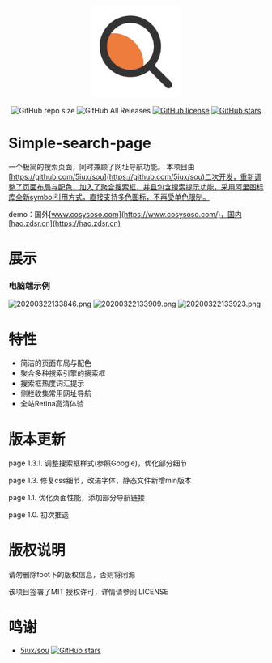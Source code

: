 <p align="center">
  <a href="https://hao.zdsr.cn/" target="_blank">
    <img width="180" src="img/search.png" alt="logo">
  </a>
</p>
<p align="center">
  <img alt="GitHub repo size" src="https://img.shields.io/github/repo-size/616620131/Simple-Search-Page">
  <img alt="GitHub All Releases" src="https://img.shields.io/github/downloads/616620131/Simple-Search-Page/total">
  <a href="https://github.com/616620131/Simple-Search-Page/blob/master/LICENSE"><img alt="GitHub license" src="https://img.shields.io/github/license/616620131/Simple-Search-Page"></a>
  <a href="https://github.com/616620131/Simple-Search-Page/stargazers"><img alt="GitHub stars" src="https://img.shields.io/github/stars/616620131/Simple-Search-Page?style=social"></a>

# Simple-search-page

一个极简的搜索页面，同时兼顾了网址导航功能。
本项目由[https://github.com/5iux/sou](https://github.com/5iux/sou)二次开发，重新调整了页面布局与配色，加入了聚合搜索框，并且包含搜索提示功能，采用阿里图标库全新symbol引用方式，直接支持多色图标，不再受单色限制。

demo：国外[www.cosysoso.com](https://www.cosysoso.com/)，国内[hao.zdsr.cn](https://hao.zdsr.cn)


# 展示
### 电脑端示例

![20200322133846.png](https://i.loli.net/2020/03/22/eYNRHsbIKTi8g1D.png)
![20200322133909.png](https://i.loli.net/2020/03/22/cR8xiZClHwkIdPO.png)
![20200322133923.png](https://i.loli.net/2020/03/22/QLMkAdfnlJCqW2T.png)


# 特性

- 简洁的页面布局与配色
- 聚合多种搜索引擎的搜索框
- 搜索框热度词汇提示
- 侧栏收集常用网址导航
- 全站Retina高清体验

# 版本更新

  page 1.3.1. 调整搜索框样式(参照Google)，优化部分细节

  page 1.3. 修复css细节，改进字体，静态文件新增min版本

  page 1.1. 优化页面性能，添加部分导航链接

  page 1.0. 初次推送

# 版权说明

请勿删除foot下的版权信息，否则将闭源

该项目签署了MIT 授权许可，详情请参阅 LICENSE

# 鸣谢

- [5iux/sou](https://github.com/5iux/sou)  [![GitHub stars](https://img.shields.io/github/stars/5iux/sou?style=social)](https://github.com/5iux/sou/stargazers)
